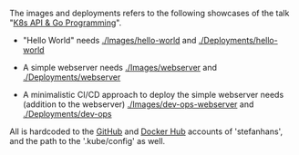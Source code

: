 The images and deployments refers to the following showcases of the talk "[K8s API & Go Programming](http://go-talks.appspot.com/github.com/stefanhans/go-present/slides/Kubernetes/IntroductionIntoClient-Go.slide#1)".

- "Hello World" needs [./Images/hello-world](Images/hello-world) and [./Deployments/hello-world](Deployments/hello-world)


- A simple webserver needs [./Images/webserver](Images/webserver) and [./Deployments/webserver](Deployments/webserver)


- A minimalistic CI/CD approach to deploy the simple webserver needs (addition to the webserver) [./Images/dev-ops-webserver](Images/test-webserver) and [./Deployments/dev-ops](Deployments/dev-ops)

All is hardcoded to the [GitHub](https://github.com/stefanhans) and [Docker Hub](https://hub.docker.com/search/?isAutomated=0&isOfficial=0&page=1&pullCount=0&q=stefanhans&starCount=0) accounts of 'stefanhans', and the path to the '.kube/config' as well.